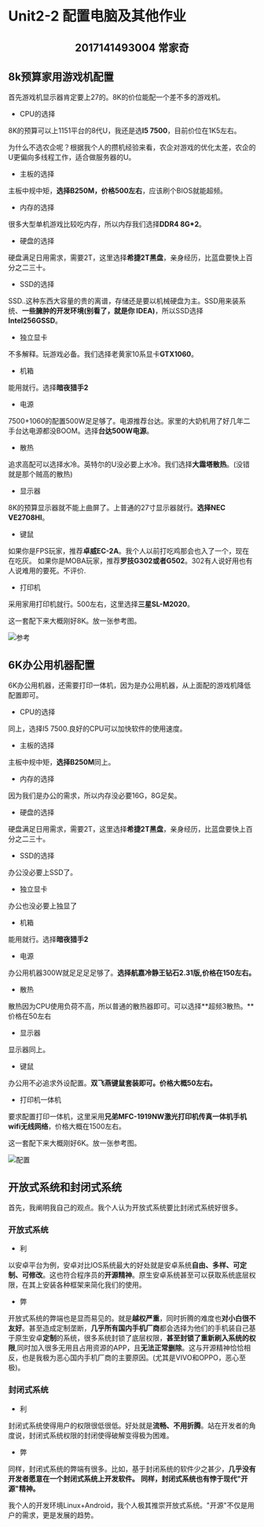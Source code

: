 # Unit2-2 配置电脑及其他作业

## <center>**2017141493004 常家奇**</center>

## 8k预算家用游戏机配置

首先游戏机显示器肯定要上27的。8K的价位能配一个差不多的游戏机。

- CPU的选择

8K的预算可以上1151平台的8代U，我还是选**I5 7500**，目前价位在1K5左右。

为什么不选农企呢？根据我个人的攒机经验来看，农企对游戏的优化太差，农企的U更偏向多线程工作，适合做服务器的U。

- 主板的选择

主板中规中矩，**选择B250M，价格500左右**，应该刷个BIOS就能超频。

- 内存的选择

很多大型单机游戏比较吃内存，所以内存我们选择**DDR4 8G*2**。

- 硬盘的选择

硬盘满足日用需求，需要2T，这里选择**希捷2T黑盘**，亲身经历，比蓝盘要快上百分之二三十。

- SSD的选择

SSD..这种东西大容量的贵的离谱，存储还是要以机械硬盘为主。SSD用来装系统、**一些臃肿的开发环境(别看了，就是你 IDEA)**，所以SSD选择**Intel256GSSD**。

- 独立显卡

不多解释。玩游戏必备。我们选择老黄家10系显卡**GTX1060**。

- 机箱

能用就行。选择**暗夜猎手2**

- 电源

7500+1060的配置500W足足够了。电源推荐台达。家里的大奶机用了好几年二手台达电源都没BOOM。选择**台达500W电源**。

- 散热

追求高配可以选择水冷。英特尔的U没必要上水冷。我们选择**大霜塔散热**。(没错就是那个贼高的散热)

- 显示器

8K的预算显示器就不能上曲屏了。上普通的27寸显示器就行。**选择NEC VE2708HI**。

- 键鼠

如果你是FPS玩家，推荐**卓威EC-2A**。我个人以前打吃鸡那会也入了一个，现在在吃灰。
如果你是MOBA玩家，推荐**罗技G302或者G502**。302有人说好用也有人说难用的要死。不评价.

- 打印机

采用家用打印机就行。500左右，这里选择**三星SL-M2020**。

这一套配下来大概刚好8K。放一张参考图。

![参考](2018-09-27-19-58-41.png)

## 6K办公用机器配置

6K办公用机器，还需要打印一体机，因为是办公用机器，从上面配的游戏机降低配置即可。

- CPU的选择

同上，选择I5 7500.良好的CPU可以加快软件的使用速度。

- 主板的选择

主板中规中矩，**选择B250M**同上。

- 内存的选择

因为我们是办公的需求，所以内存没必要16G，8G足矣。

- 硬盘的选择

硬盘满足日用需求，需要2T，这里选择**希捷2T黑盘**，亲身经历，比蓝盘要快上百分之二三十。

- SSD的选择

办公没必要上SSD了。

- 独立显卡

办公也没必要上独显了

- 机箱

能用就行。选择**暗夜猎手2**

- 电源

办公用机器300W就足足足足够了。**选择航嘉冷静王钻石2.31版,价格在150左右。**

- 散热

散热因为CPU使用负荷不高，所以普通的散热器即可。可以选择**超频3散热。**价格在50左右

- 显示器

显示器同上。

- 键鼠

办公用不必追求外设配置。**双飞燕键鼠套装即可。价格大概50左右。**

- 打印机一体机

要求配置打印一体机，这里采用**兄弟MFC-1919NW激光打印机传真一体机手机wifi无线网络**，价格大概在1500左右。

这一套配下来大概刚好6K。放一张参考图。

![配置](2018-09-27-20-08-04.png)

## 开放式系统和封闭式系统

首先，我阐明我自己的观点。我个人认为开放式系统要比封闭式系统好很多。

### 开放式系统

- 利

以安卓平台为例，安卓对比IOS系统最大的好处就是安卓系统**自由、多样、可定制、可修改**。这也符合程序员的**开源精神**。原生安卓系统甚至可以获取系统底层权限，在其上安装各种框架来简化我们的使用。

- 弊

开放式系统的弊端也是显而易见的。就是**越权严重**，同时折腾的难度也**对小白很不友好**。甚至造成定制垄断，**几乎所有国内手机厂商**都会选择为他们的手机装自己基于原生安卓**定制**的系统，很多系统封锁了底层权限，**甚至封锁了重新刷入系统的权限**,同时加入很多无用且占用资源的APP，且**无法正常删除**。这与开源精神恰恰相反，也是我极为恶心国内手机厂商的主要原因。(尤其是VIVO和OPPO，恶心至极)。

### 封闭式系统

- 利

封闭式系统使得用户的权限很低很低。好处就是**流畅、不用折腾**。站在开发者的角度说，封闭式系统权限的封闭使得破解变得极为困难。

- 弊

同样，封闭式系统的弊端有很多。比如，基于封闭系统的软件少之甚少，**几乎没有开发者愿意在一个封闭式系统上开发软件。** **同样，封闭式系统也有悖于现代"开源"精神。**

我个人的开发环境Linux+Android，我个人极其推崇开放式系统。"开源"不仅是用户的需求，更是发展的趋势。